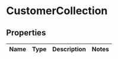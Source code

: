 # CustomerCollection

## Properties
Name | Type | Description | Notes
------------ | ------------- | ------------- | -------------
